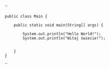 ``

    public class Main {

        public static void main(String[] args) {

            System.out.println("Hello World!");
            System.out.println("Witaj świecie!");


        }
    }

``